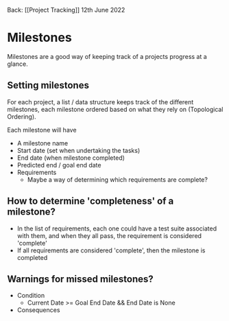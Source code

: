 Back: [[Project Tracking]]
12th June 2022

# Milestones

Milestones are a good way of keeping track of a projects progress at a glance.

## Setting milestones
For each project, a list / data structure keeps track of the different milestones, each milestone ordered based on what they rely on (Topological Ordering).

Each milestone will have
- A milestone name
- Start date (set when undertaking the tasks)
- End date (when milestone completed)
- Predicted end / goal end date
- Requirements
	- Maybe a way of determining which requirements are complete?

## How to determine 'completeness' of a milestone?

- In the list of requirements, each one could have a test suite associated with them, and when they all pass, the requirement is considered 'complete'
- If all requirements are considered 'complete', then the milestone is completed


## Warnings for missed milestones?

- Condition
	- Current Date >= Goal End Date && End Date is None
- Consequences
